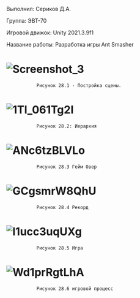 Выполнил: Сериков Д.А.

Группа: ЭВТ-70

Игровой движок: Unity 2021.3.9f1

Название работы: Разработка игры Ant Smasher

# ![Screenshot_3](https://user-images.githubusercontent.com/119409903/205105573-54d09958-a057-41fc-a0b6-2e3a3aeeae66.png)
               Рисунок 28.1 - Постройка сцены.

# ![1Tl_061Tg2I](https://user-images.githubusercontent.com/119409903/205106017-58b8d7cf-0c88-446f-bf11-fa314803cc09.jpg)
               Рисунок 28.2: Иерархия
 
# ![ANc6tzBLVLo](https://user-images.githubusercontent.com/119409903/205106079-0a902d88-52cf-42ec-bdde-d31b451d9338.jpg)
               Рисунок 28.3 Гейм Овер

# ![GCgsmrW8QhU](https://user-images.githubusercontent.com/119409903/205106176-45145cd0-1520-4f2a-893b-3992b013e5b6.jpg)
               Рисунок 28.4 Рекорд
 
# ![l1ucc3uqUXg](https://user-images.githubusercontent.com/119409903/205106238-79ff4b77-62d5-476f-a01e-0ace8b4d3f5f.jpg)
               Рисунок 28.5 Игра
 
# ![Wd1prRgtLhA](https://user-images.githubusercontent.com/119409903/205106301-2ea2c201-c7fe-43c0-9ef9-bf01af39c32b.jpg)
               Рисунок 28.6 игровой процесс
